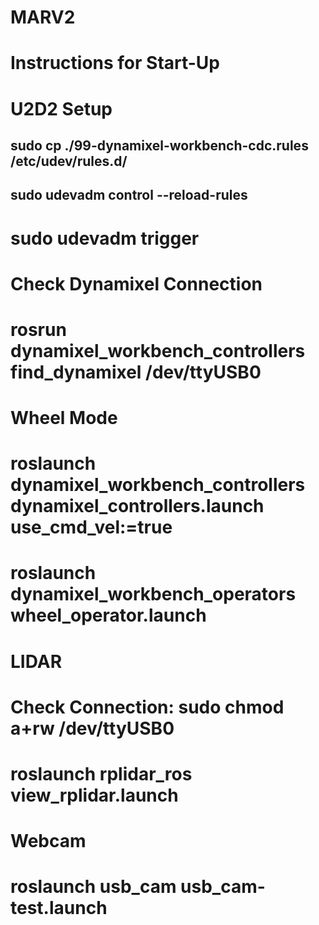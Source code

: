 # MARV2

# Instructions for Start-Up

# U2D2 Setup

## sudo cp ./99-dynamixel-workbench-cdc.rules /etc/udev/rules.d/
## sudo udevadm control --reload-rules
# sudo udevadm trigger
#

# Check Dynamixel Connection

# rosrun dynamixel_workbench_controllers find_dynamixel /dev/ttyUSB0
#

# Wheel Mode

# roslaunch dynamixel_workbench_controllers dynamixel_controllers.launch use_cmd_vel:=true
# roslaunch dynamixel_workbench_operators wheel_operator.launch
#

# LIDAR

# Check Connection: sudo chmod a+rw /dev/ttyUSB0
# roslaunch rplidar_ros view_rplidar.launch

# Webcam

# roslaunch usb_cam usb_cam-test.launch
